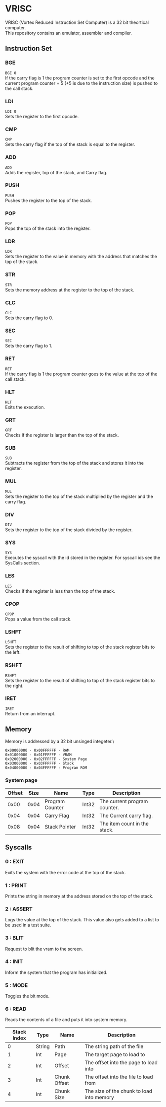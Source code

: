 # VRISC
VRISC (Vortex Reduced Instruction Set Computer) is a 32 bit theortical computer.\
This repository contains an emulator, assembler and compiler.

## Instruction Set
### BGE
`BGE 0`\
If the carry flag is 1 the program counter is set to the first opcode and the current program counter + 5 (+5 is due to the instruction size) is pushed to the call stack.

### LDI
`LDI 0`\
Sets the register to the first opcode.

### CMP
`CMP`\
Sets the carry flag if the top of the stack is equal to the register.

### ADD
`ADD`\
Adds the register, top of the stack, and Carry flag.

### PUSH
`PUSH`\
Pushes the register to the top of the stack.

### POP
`POP`\
Pops the top of the stack into the register.

### LDR
`LDR`\
Sets the register to the value in memory with the address that matches the top of the stack.

### STR
`STR`\
Sets the memory address at the register to the top of the stack.

### CLC
`CLC`\
Sets the carry flag to 0.

### SEC
`SEC`\
Sets the carry flag to 1.

### RET
`RET`\
If the carry flag is 1 the program counter goes to the value at the top of the call stack.

### HLT
`HLT`\
Exits the execution.

### GRT
`GRT`\
Checks if the register is larger than the top of the stack.

### SUB
`SUB`\
Subtracts the register from the top of the stack and stores it into the register.

### MUL
`MUL`\
Sets the register to the top of the stack multiplied by the register and the carry flag.

### DIV
`DIV`\
Sets the register to the top of the stack divided by the register.

### SYS
`SYS`\
Executes the syscall with the id stored in the register. For syscall ids see the SysCalls section.

### LES
`LES`\
Checks if the register is less than the top of the stack.

### CPOP
`CPOP`\
Pops a value from the call stack.

### LSHFT
`LSHFT`\
Sets the register to the result of shifting to top of the stack register bits to the left.

### RSHFT
`RSHFT`\
Sets the register to the result of shifting to top of the stack register bits to the right.

### IRET
`IRET`\
Return from an interrupt.

## Memory
Memory is addressed by a 32 bit unsinged integeter.\
```
0x00000000 - 0x00FFFFFF - RAM
0x01000000 - 0x01FFFFFF - VRAM
0x02000000 - 0x02FFFFFF - System Page
0x03000000 - 0x03FFFFFF - Stack
0x04000000 - 0x04FFFFFF - Program ROM
```

### System page

| Offset | Size | Name            | Type  | Description                  |     |
| ------ | ---- | --------------- | ----- | ---------------------------- | --- |
| 0x00   | 0x04 | Program Counter | Int32 | The current program counter. |     |
| 0x04   | 0x04 | Carry Flag      | Int32 | The Current carry flag.      |     |
| 0x08   | 0x04 | Stack Pointer   | Int32 | The item count in the stack. |     |


## Syscalls

### 0 : EXIT
Exits the system with the error code at the top of the stack.

### 1 : PRINT
Prints the string in memory at the address stored on the top of the stack.

### 2 : ASSERT
Logs the value at the top of the stack. This value also gets added to a list to be used in a test suite.

### 3 : BLIT
Request to blit the vram to the screen.

### 4 : INIT
Inform the system that the program has initialized.

### 5 : MODE
Toggles the bit mode.

### 6 : READ
Reads the contents of a file and puts it into system memory.


| Stack Index | Type   | Name         | Description                               |
| ----------- | ------ | ------------ | ----------------------------------------- |
| 0           | String | Path         | The string path of the file               |
| 1           | Int    | Page         | The target page to load to                |
| 2           | Int    | Offset       | The offset into the page to load into     |
| 3           | Int    | Chunk Offset | The offset into the file to load from     |
| 4           | Int    | Chunk Size   | The size of the chunk to load into memory |
